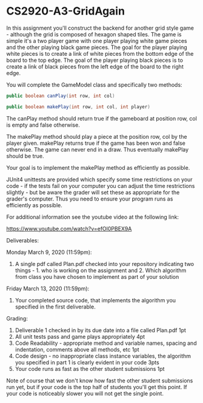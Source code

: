 # CS2920-A3-GridAgain

In this assignment you'll construct the backend for another grid style game - although the grid is composed of hexagon shaped tiles. The game is simple it's a two player game with one player playing white game pieces and the other playing black game pieces. The goal for the player playing white pieces is to create a link of white pieces from the bottom edge of the board to the top edge. The goal of the player playing black pieces is to create a link of black pieces from the left edge of the board to the right edge. 

You will complete the GameModel class and specifically two methods:

```java
public boolean canPlay(int row, int col)

public boolean makePlay(int row, int col, int player)
```

The canPlay method should return true if the gameboard at position row, col is empty and false otherwise.

The makePlay method should play a piece at the position row, col by the player given. makePlay returns true if the game has been won and false otherwise. The game can never end in a draw. Thus eventually makePlay should be true.

Your goal is to implement the makePlay method as efficiently as possible.

JUnit4 unittests are provided which specify some time restrictions on your code - if the tests fail on your computer you can adjust the time restrictions slightly - but be aware the grader will set these as appropriate for the grader's computer. Thus you need to ensure your program runs as efficiently as possible.

For additional information see the youtube video at the following link:

https://www.youtube.com/watch?v=efOl0PBEX9A

Deliverables:

Monday March 9, 2020 (11:59pm):

1. A single pdf called Plan.pdf checked into your repository indicating two things - 1. who is working on the assignment and 2. Which algorithm from class you have chosen to implement as part of your solution

Friday March 13, 2020 (11:59pm): 

1. Your completed source code, that implements the algorithm you specified in the first deliverable.


Grading: 

1. Deliverable 1 checked in by its due date into a file called Plan.pdf 1pt
2. All unit tests pass and game plays appropriately 4pt 
3. Code Readability - appropriate method and variable names, spacing and indentation, comments above all methods, etc 1pt
4. Code design - no inappropriate class instance variables, the algorithm you specified in part 1 is clearly evident in your code 3pts
5. Your code runs as fast as the other student submissions 1pt

Note of course that we don't know how fast the other student submissions run yet, but if your code is the top half of students you'll get this point. If your code is noticeably slower you will not get the single point.



